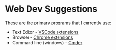 # Web Dev Suggestions

<!-- Hi all, my name is Mendy Leizerovich and I work as a web developer. I wanted a place that I could save and share all the Chrome extensions and the VSCode ones that I use.-->

These are the primary programs that I currently use:

* Text Editor - [VSCode extensions](./vscode-extensions.md)
* Browser - [Chrome extensions](./chrome-extensions.md)
* Command line (windows) - [Cmder](./cmder.md)
